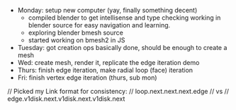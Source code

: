 - Monday: setup new computer (yay, finally something decent)
  - compiled blender to get intellisense and type checking working in blender source for easy navigation and learning.
  - exploring blender bmesh source
  - started working on bmesh2 in JS
- Tuesday: got creation ops basically done, should be enough to create a mesh
- Wed: create mesh, render it, replicate the edge iteration demo
- Thurs: finish edge iteration, make radial loop (face) iteration
- Fri: finish vertex edge iteration (thurs, sub mon)

// Picked my Link format for consistency:
// loop.next.next.next.edge
// vs
// edge.v1disk.next.v1disk.next.v1disk.next
